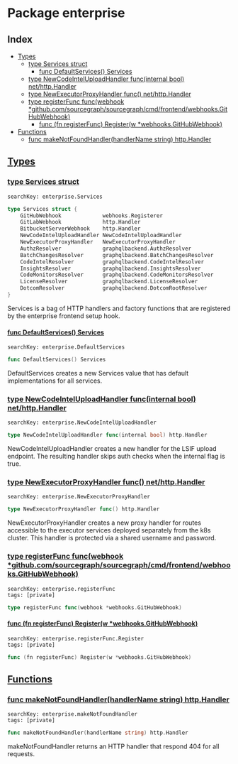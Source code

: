 # Package enterprise

## Index

* [Types](#type)
    * [type Services struct](#Services)
        * [func DefaultServices() Services](#DefaultServices)
    * [type NewCodeIntelUploadHandler func(internal bool) net/http.Handler](#NewCodeIntelUploadHandler)
    * [type NewExecutorProxyHandler func() net/http.Handler](#NewExecutorProxyHandler)
    * [type registerFunc func(webhook *github.com/sourcegraph/sourcegraph/cmd/frontend/webhooks.GitHubWebhook)](#registerFunc)
        * [func (fn registerFunc) Register(w *webhooks.GitHubWebhook)](#registerFunc.Register)
* [Functions](#func)
    * [func makeNotFoundHandler(handlerName string) http.Handler](#makeNotFoundHandler)


## <a id="type" href="#type">Types</a>

### <a id="Services" href="#Services">type Services struct</a>

```
searchKey: enterprise.Services
```

```Go
type Services struct {
	GitHubWebhook             webhooks.Registerer
	GitLabWebhook             http.Handler
	BitbucketServerWebhook    http.Handler
	NewCodeIntelUploadHandler NewCodeIntelUploadHandler
	NewExecutorProxyHandler   NewExecutorProxyHandler
	AuthzResolver             graphqlbackend.AuthzResolver
	BatchChangesResolver      graphqlbackend.BatchChangesResolver
	CodeIntelResolver         graphqlbackend.CodeIntelResolver
	InsightsResolver          graphqlbackend.InsightsResolver
	CodeMonitorsResolver      graphqlbackend.CodeMonitorsResolver
	LicenseResolver           graphqlbackend.LicenseResolver
	DotcomResolver            graphqlbackend.DotcomRootResolver
}
```

Services is a bag of HTTP handlers and factory functions that are registered by the enterprise frontend setup hook. 

#### <a id="DefaultServices" href="#DefaultServices">func DefaultServices() Services</a>

```
searchKey: enterprise.DefaultServices
```

```Go
func DefaultServices() Services
```

DefaultServices creates a new Services value that has default implementations for all services. 

### <a id="NewCodeIntelUploadHandler" href="#NewCodeIntelUploadHandler">type NewCodeIntelUploadHandler func(internal bool) net/http.Handler</a>

```
searchKey: enterprise.NewCodeIntelUploadHandler
```

```Go
type NewCodeIntelUploadHandler func(internal bool) http.Handler
```

NewCodeIntelUploadHandler creates a new handler for the LSIF upload endpoint. The resulting handler skips auth checks when the internal flag is true. 

### <a id="NewExecutorProxyHandler" href="#NewExecutorProxyHandler">type NewExecutorProxyHandler func() net/http.Handler</a>

```
searchKey: enterprise.NewExecutorProxyHandler
```

```Go
type NewExecutorProxyHandler func() http.Handler
```

NewExecutorProxyHandler creates a new proxy handler for routes accessible to the executor services deployed separately from the k8s cluster. This handler is protected via a shared username and password. 

### <a id="registerFunc" href="#registerFunc">type registerFunc func(webhook *github.com/sourcegraph/sourcegraph/cmd/frontend/webhooks.GitHubWebhook)</a>

```
searchKey: enterprise.registerFunc
tags: [private]
```

```Go
type registerFunc func(webhook *webhooks.GitHubWebhook)
```

#### <a id="registerFunc.Register" href="#registerFunc.Register">func (fn registerFunc) Register(w *webhooks.GitHubWebhook)</a>

```
searchKey: enterprise.registerFunc.Register
tags: [private]
```

```Go
func (fn registerFunc) Register(w *webhooks.GitHubWebhook)
```

## <a id="func" href="#func">Functions</a>

### <a id="makeNotFoundHandler" href="#makeNotFoundHandler">func makeNotFoundHandler(handlerName string) http.Handler</a>

```
searchKey: enterprise.makeNotFoundHandler
tags: [private]
```

```Go
func makeNotFoundHandler(handlerName string) http.Handler
```

makeNotFoundHandler returns an HTTP handler that respond 404 for all requests. 


